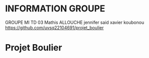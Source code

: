 # INFORMATION GROUPE
GROUPE MI TD 03
Mathis ALLOUCHE
jennifer said
xavier koubonou
https://github.com/uvsq22104691/projet_boulier

# Projet Boulier